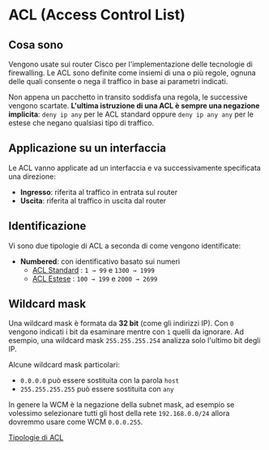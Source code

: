 # ACL (Access Control List)

## Cosa sono

Vengono usate sui router Cisco per l'implementazione delle tecnologie di firewalling.
Le ACL sono definite come insiemi di una o più regole, ognuna delle quali consente o nega il traffico in base ai parametri indicati.

Non appena un pacchetto in transito soddisfa una regola, le successive vengono scartate.
**L'ultima istruzione di una ACL è sempre una negazione implicita**: `deny ip any` per le ACL standard oppure `deny ip any any` per le estese che negano qualsiasi tipo di traffico.

## Applicazione su un interfaccia

Le ACL vanno applicate ad un interfaccia e va successivamente specificata una direzione:

- **Ingresso**: riferita al traffico in entrata sul router
- **Uscita**: riferita al traffico in uscita dal router

## Identificazione

Vi sono due tipologie di ACL a seconda di come vengono identificate:

- **Numbered**: con identificativo basato sui numeri
    - [ACL Standard](ACL%20(Access%20Control%20List)%200cbe0c1a1e5b45ea963a0f8e987e8c17/Tipologie%20di%20ACL%20db6f9228f30d405382276ba5faef1378/ACL%20Standard%20030b0281b6de4de683c62d3e6c9f4c06.md) : `1 → 99` e `1300 → 1999`
    - [ACL Estese](ACL%20(Access%20Control%20List)%200cbe0c1a1e5b45ea963a0f8e987e8c17/Tipologie%20di%20ACL%20db6f9228f30d405382276ba5faef1378/ACL%20Estese%20098b4b59babe4fd6a7e8863247c637a4.md) : `100 → 199` e `2000 → 2699`

## Wildcard mask

Una wildcard mask è formata da **32 bit** (come gli indirizzi IP).
Con `0` vengono indicati i bit da esaminare mentre con `1` quelli da ignorare.
Ad esempio, una wildcard mask `255.255.255.254` analizza solo l'ultimo bit degli IP.

Alcune wildcard mask particolari:

- `0.0.0.0` può essere sostituita con la parola `host`
- `255.255.255.255` può essere sostituita con `any`

In genere la WCM è la negazione della subnet mask, ad esempio se volessimo selezionare tutti gli host della rete `192.168.0.0/24` allora dovremmo usare come WCM `0.0.0.255`.

[Tipologie di ACL](ACL%20(Access%20Control%20List)%200cbe0c1a1e5b45ea963a0f8e987e8c17/Tipologie%20di%20ACL%20db6f9228f30d405382276ba5faef1378.csv)
